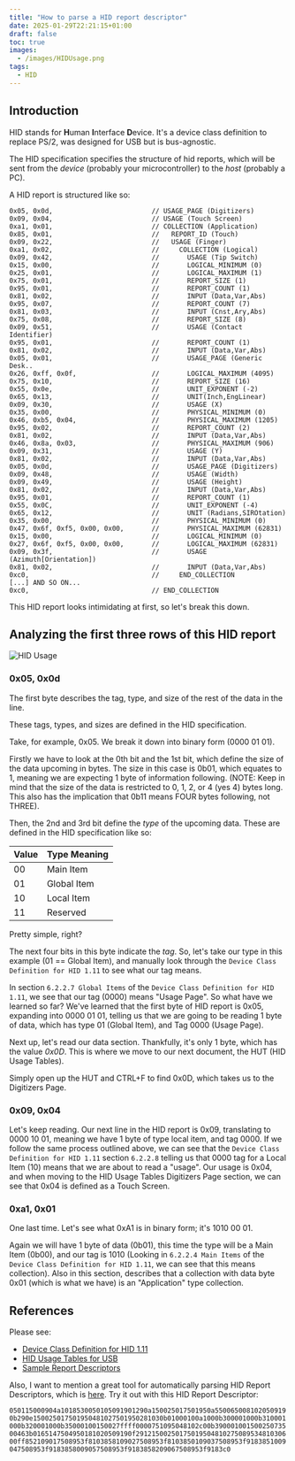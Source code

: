 ```yaml
---
title: "How to parse a HID report descriptor"
date: 2025-01-29T22:21:15+01:00
draft: false
toc: true
images:
  - /images/HIDUsage.png
tags:
  - HID
---
```


## Introduction

HID stands for **H**uman **I**nterface **D**evice. It's a device class definition to replace PS/2, was designed for USB but is bus-agnostic.

The HID specification specifies the structure of hid reports, which will be sent from the *device* (probably your microcontroller) to the *host* (probably a PC).

A HID report is structured like so:

```
0x05, 0x0d,                         // USAGE_PAGE (Digitizers)          
0x09, 0x04,                         // USAGE (Touch Screen)             
0xa1, 0x01,                         // COLLECTION (Application)         
0x85, 0x01,                         //   REPORT_ID (Touch)              
0x09, 0x22,                         //   USAGE (Finger)                 
0xa1, 0x02,                         //     COLLECTION (Logical)  
0x09, 0x42,                         //       USAGE (Tip Switch)           
0x15, 0x00,                         //       LOGICAL_MINIMUM (0)          
0x25, 0x01,                         //       LOGICAL_MAXIMUM (1)          
0x75, 0x01,                         //       REPORT_SIZE (1)              
0x95, 0x01,                         //       REPORT_COUNT (1)             
0x81, 0x02,                         //       INPUT (Data,Var,Abs) 
0x95, 0x07,                         //       REPORT_COUNT (7)  
0x81, 0x03,                         //       INPUT (Cnst,Ary,Abs)
0x75, 0x08,                         //       REPORT_SIZE (8)
0x09, 0x51,                         //       USAGE (Contact Identifier)
0x95, 0x01,                         //       REPORT_COUNT (1)             
0x81, 0x02,                         //       INPUT (Data,Var,Abs) 
0x05, 0x01,                         //       USAGE_PAGE (Generic Desk..
0x26, 0xff, 0x0f,                   //       LOGICAL_MAXIMUM (4095)         
0x75, 0x10,                         //       REPORT_SIZE (16)             
0x55, 0x0e,                         //       UNIT_EXPONENT (-2)           
0x65, 0x13,                         //       UNIT(Inch,EngLinear)                  
0x09, 0x30,                         //       USAGE (X)                    
0x35, 0x00,                         //       PHYSICAL_MINIMUM (0)         
0x46, 0xb5, 0x04,                   //       PHYSICAL_MAXIMUM (1205)
0x95, 0x02,                         //       REPORT_COUNT (2)         
0x81, 0x02,                         //       INPUT (Data,Var,Abs)         
0x46, 0x8a, 0x03,                   //       PHYSICAL_MAXIMUM (906)
0x09, 0x31,                         //       USAGE (Y)                    
0x81, 0x02,                         //       INPUT (Data,Var,Abs)
0x05, 0x0d,                         //       USAGE_PAGE (Digitizers)
0x09, 0x48,                         //       USAGE (Width)                
0x09, 0x49,                         //       USAGE (Height)               
0x81, 0x02,                         //       INPUT (Data,Var,Abs)
0x95, 0x01,                         //       REPORT_COUNT (1)
0x55, 0x0C,                         //       UNIT_EXPONENT (-4)           
0x65, 0x12,                         //       UNIT (Radians,SIROtation)        
0x35, 0x00,                         //       PHYSICAL_MINIMUM (0)         
0x47, 0x6f, 0xf5, 0x00, 0x00,       //       PHYSICAL_MAXIMUM (62831)      
0x15, 0x00,                         //       LOGICAL_MINIMUM (0)      
0x27, 0x6f, 0xf5, 0x00, 0x00,       //       LOGICAL_MAXIMUM (62831)        
0x09, 0x3f,                         //       USAGE (Azimuth[Orientation]) 
0x81, 0x02,                         //       INPUT (Data,Var,Abs)  
0xc0,                               //     END_COLLECTION
[...] AND SO ON...
0xc0,                               // END_COLLECTION
```

This HID report looks intimidating at first, so let's break this down.

## Analyzing the first three rows of this HID report

![HID Usage](/images/HIDUsage.png)


### 0x05, 0x0d

The first byte describes the tag, type, and size of the rest of the data in the line.

These tags, types, and sizes are defined in the HID specification.

Take, for example, 0x05. We break it down into binary form (0000 01 01).

Firstly we have to look at the 0th bit and the 1st bit, which define the size of the data upcoming in bytes. The size in this case is 0b01, which equates to 1, meaning we are expecting 1 byte of information following. (NOTE: Keep in mind that the size of the data is restricted to 0, 1, 2, or 4 (yes 4) bytes long. This also has the implication that 0b11 means FOUR bytes following, not THREE). 

Then, the 2nd and 3rd bit define the *type* of the upcoming data. These are defined in the HID specification like so:

| Value | Type Meaning |
|-------|-------------|
| 00    | Main Item   |
| 01    | Global Item |
| 10    | Local Item  |
| 11    | Reserved    |

Pretty simple, right?

The next four bits in this byte indicate the *tag*. So, let's take our type in this example (01 == Global Item), and manually look through the ``Device Class Definition for HID 1.11`` to see what our tag means.

In section ``6.2.2.7 Global Items`` of the ``Device Class Definition for HID 1.11``, we see that our tag (0000) means "Usage Page". So what have we learned so far? We've learned that the first byte of HID report is 0x05, expanding into 0000 01 01, telling us that we are going to be reading 1 byte of data, which has type 01 (Global Item), and Tag 0000 (Usage Page).

Next up, let's read our data section. Thankfully, it's only 1 byte, which has the value *0x0D*. This is where we move to our next document, the HUT (HID Usage Tables).

Simply open up the HUT and CTRL+F to find 0x0D, which takes us to the Digitizers Page.

### 0x09, 0x04

Let's keep reading. Our next line in the HID report is 0x09, translating to 0000 10 01, meaning we have 1 byte of type local item, and tag 0000. If we follow the same process outlined above, we can see that the ``Device Class Definition for HID 1.11`` section ``6.2.2.8`` telling us that 0000 tag for a Local Item (10) means that we are about to read a "usage". Our usage is 0x04, and when moving to the HID Usage Tables Digitizers Page section, we can see that 0x04 is defined as a Touch Screen.

### 0xa1, 0x01

One last time. Let's see what 0xA1 is in binary form; it's 1010 00 01.

Again we will have 1 byte of data (0b01), this time the type will be a Main Item (0b00), and our tag is 1010 (Looking in ``6.2.2.4 Main Items`` of the ``Device Class Definition for HID 1.11``, we can see that this means collection). Also in this section, describes that a collection with data byte 0x01 (which is what we have) is an "Application" type collection.

## References

Please see:
- [Device Class Definition for HID 1.11](https://www.usb.org/sites/default/files/hid1_11.pdf)
- [HID Usage Tables for USB](https://usb.org/sites/default/files/hut1_5.pdf)
- [Sample Report Descriptors](https://learn.microsoft.com/en-us/windows-hardware/design/component-guidelines/touchscreen-sample-report-descriptors)

Also, I want to mention a great tool for automatically parsing HID Report Descriptors, which is [here](https://eleccelerator.com/usbdescreqparser/). Try it out with this HID Report Descriptor:

``050115000904a1018530050105091901290a150025017501950a5500650081020509190b290e150025017501950481027501950281030b01000100a1000b300001000b310001000b320001000b35000100150027ffff0000751095048102c00b39000100150025073500463b0165147504950181020509190f2912150025017501950481027508953481030600ff852109017508953f8103858109027508953f8103850109037508953f9183851009047508953f9183858009057508953f9183858209067508953f9183c0``

